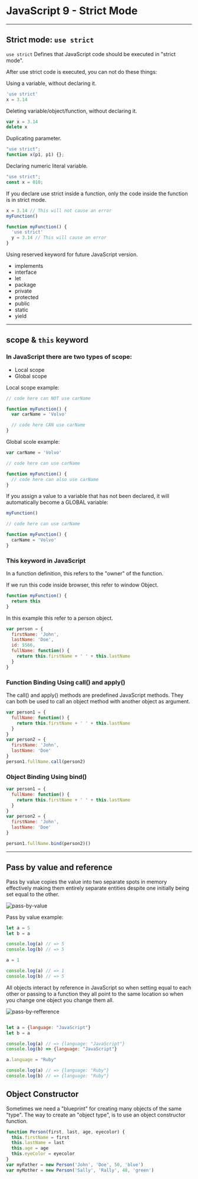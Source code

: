 # JavaScript 9 - Strict Mode

---

## Strict mode: `use strict`

`use strict` Defines that JavaScript code should be executed in "strict mode".

After use strict code is executed, you can not do these things:

Using a variable, without declaring it.

```js
'use strict'
x = 3.14
```

Deleting variable/object/function, without declaring it.

```js
var x = 3.14
delete x
```

Duplicating parameter.

```js
"use strict";
function x(p1, p1) {};
```

Declaring numeric literal variable.

```js
"use strict";
const x = 010;
```

If you declare use strict inside a function, only the code inside the function is in strict mode.

```js
x = 3.14 // This will not cause an error
myFunction()

function myFunction() {
  'use strict'
  y = 3.14 // This will cause an error
}
```

Using reserved keyword for future JavaScript version.

- implements
- interface
- let
- package
- private
- protected
- public
- static
- yield

---

## scope & `this` keyword

### In JavaScript there are two types of scope:

- Local scope
- Global scope

Local scope example:

```js
// code here can NOT use carName

function myFunction() {
  var carName = 'Volvo'

  // code here CAN use carName
}
```

Global scole example:

```js
var carName = 'Volvo'

// code here can use carName

function myFunction() {
  // code here can also use carName
}
```

If you assign a value to a variable that has not been declared, it will automatically become a GLOBAL variable:

```js
myFunction()

// code here can use carName

function myFunction() {
  carName = 'Volvo'
}
```

### This keyword in JavaScript

In a function definition, this refers to the "owner" of the function.

If we run this code inside browser, this refer to window Object.

```js
function myFunction() {
  return this
}
```

In this example this refer to a person object.

```js
var person = {
  firstName: 'John',
  lastName: 'Doe',
  id: 5566,
  fullName: function() {
    return this.firstName + ' ' + this.lastName
  }
}
```

### Function Binding Using call() and apply()

The call() and apply() methods are predefined JavaScript methods.
They can both be used to call an object method with another object as argument.

```js
var person1 = {
  fullName: function() {
    return this.firstName + ' ' + this.lastName
  }
}
var person2 = {
  firstName: 'John',
  lastName: 'Doe'
}
person1.fullName.call(person2)
```

### Object Binding Using bind()

```js
var person1 = {
  fullName: function() {
    return this.firstName + ' ' + this.lastName
  }
}
var person2 = {
  firstName: 'John',
  lastName: 'Doe'
}

person1.fullName.bind(person2)()
```

---

## Pass by value and reference

Pass by value copies the value into two separate spots in memory effectively making them entirely separate entities despite one initially being set equal to the other.

![pass-by-value](./images/pass-by-value.png)

Pass by value example:

```js
let a = 5
let b = a

console.log(a) // => 5
console.log(b) // => 5

a = 1

console.log(a) // => 1
console.log(b) // => 5
```

All objects interact by reference in JavaScript so when setting equal to each other or passing to a function they all point to the same location so when you change one object you change them all.

![pass-by-refference](./images/pass-by-refference.png)

```js

let a = {language: "JavaScript"}
let b = a

console.log(a) // => {language: "JavaScript"}
console.log(b) => {language: "JavaScript"}

a.language = "Ruby"

console.log(a) // => {language: "Ruby"}
console.log(b) // => {language: "Ruby"}
```

## Object Constructor

Sometimes we need a "blueprint" for creating many objects of the same "type".
The way to create an "object type", is to use an object constructor function.

```js
function Person(first, last, age, eyecolor) {
  this.firstName = first
  this.lastName = last
  this.age = age
  this.eyeColor = eyecolor
}
var myFather = new Person('John', 'Doe', 50, 'blue')
var myMother = new Person('Sally', 'Rally', 48, 'green')
```

<!-- All JavaScript objects inherit properties and methods from a prototype. -->

<!-- * Exception and error handling: `try catch`, `.then`/`.catch` -->
